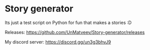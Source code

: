 # Story generator

Its just a test script on Python for fun that makes a stories :D

Releases: https://github.com/UnMatveev/Story-generator/releases

My discord server: https://discord.gg/un3g3bhvJ9
